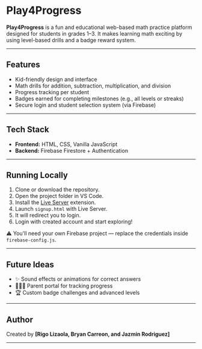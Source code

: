 # Play4Progress

**Play4Progress** is a fun and educational web-based math practice platform designed for students in grades 1–3. It makes learning math exciting by using level-based drills and a badge reward system.

---

## Features

- Kid-friendly design and interface
- Math drills for addition, subtraction, multiplication, and division
- Progress tracking per student
- Badges earned for completing milestones (e.g., all levels or streaks)
- Secure login and student selection system (via Firebase)

---

## Tech Stack

- **Frontend:** HTML, CSS, Vanilla JavaScript  
- **Backend:** Firebase Firestore + Authentication

---

## Running Locally

1. Clone or download the repository.
2. Open the project folder in VS Code.
3. Install the [Live Server](https://marketplace.visualstudio.com/items?itemName=ritwickdey.LiveServer) extension.
4. Launch `signup.html` with Live Server.
5. It will redirect you to login.
5. Login with created account and start exploring!

⚠️ You'll need your own Firebase project — replace the credentials inside `firebase-config.js`.

---

## Future Ideas

- ✨ Sound effects or animations for correct answers
- 👨‍👩‍👧 Parent portal for tracking progress
- 🏆 Custom badge challenges and advanced levels

---

## Author

Created by **[Rigo Lizaola, Bryan Carreon, and Jazmin Rodriguez]**

---